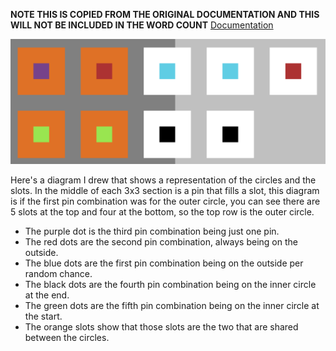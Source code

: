 **NOTE THIS IS COPIED FROM THE ORIGINAL DOCUMENTATION AND THIS WILL NOT BE INCLUDED IN THE WORD COUNT**
[Documentation](https://docs.google.com/document/d/1NOPSS31VhK3m1wPlNjfQJaF2LzBFg1Mv6ji6-1DQa3Y/edit?usp=sharing)

![Pins-Image](pins-image.png)

Here's a diagram I drew that shows a representation of the circles and the slots. In the middle of each 3x3 section is a pin that fills a slot, this diagram is if the first pin combination was for the outer circle, you can see there are 5 slots at the top and four at the bottom, so the top row is the outer circle.
 * The purple dot is the third pin combination being just one pin.
 * The red dots are the second pin combination, always being on the outside.
 * The blue dots are the first pin combination being on the outside per random chance.
 * The black dots are the fourth pin combination being on the inner circle at the end.
 * The green dots are the fifth pin combination being on the inner circle at the start.
 * The orange slots show that those slots are the two that are shared between the circles.
